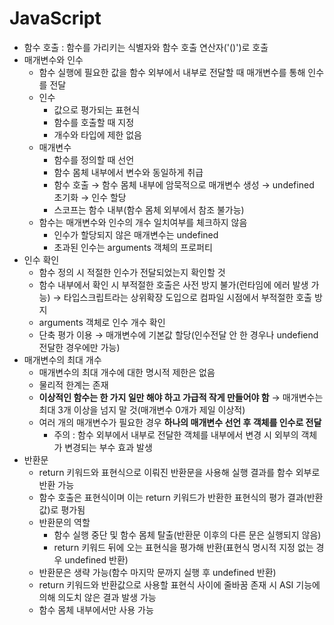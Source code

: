 # JavaScript
* 함수 호출 : 함수를 가리키는 식별자와 함수 호출 연산자('()')로 호출
* 매개변수와 인수
  - 함수 실행에 필요한 값을 함수 외부에서 내부로 전달할 때 매개변수를 통해 인수를 전달
  - 인수
    + 값으로 평가되는 표현식
    + 함수를 호출할 때 지정
    + 개수와 타입에 제한 없음
  - 매개변수
    + 함수를 정의할 때 선언
    + 함수 몸체 내부에서 변수와 동일하게 취급
    + 함수 호출 → 함수 몸체 내부에 암묵적으로 매개변수 생성 → undefined 초기화 → 인수 할당
    + 스코프는 함수 내부(함수 몸체 외부에서 참조 불가능)
  - 함수는 매개변수와 인수의 개수 일치여부를 체크하지 않음
    + 인수가 할당되지 않은 매개변수는 undefined
    + 초과된 인수는 arguments 객체의 프로퍼티
* 인수 확인
  - 함수 정의 시 적절한 인수가 전달되었는지 확인할 것
  - 함수 내부에서 확인 시 부적절한 호출은 사전 방지 불가(런타임에 에러 발생 가능) → 타입스크립트라는 상위확장 도입으로 컴파일 시점에서 부적절한 호출 방지
  - arguments 객체로 인수 개수 확인
  - 단축 평가 이용 → 매개변수에 기본값 할당(인수전달 안 한 경우나 undefiend 전달한 경우에만 가능)
* 매개변수의 최대 개수
  - 매개변수의 최대 개수에 대한 명시적 제한은 없음
  - 물리적 한계는 존재
  - **이상적인 함수는 한 가지 일만 해야 하고 가급적 작게 만들어야 함** → 매개변수는 최대 3개 이상을 넘지 말 것(매개변수 0개가 제일 이상적)
  - 여러 개의 매개변수가 필요한 경우 **하나의 매개변수 선언 후 객체를 인수로 전달**
    + 주의 : 함수 외부에서 내부로 전달한 객체를 내부에서 변경 시 외부의 객체가 변경되는 부수 효과 발생
* 반환문
  - return 키워드와 표현식으로 이뤄진 반환문을 사용해 실행 결과를 함수 외부로 반환 가능
  - 함수 호출은 표현식이며 이는 return 키워드가 반환한 표현식의 평가 결과(반환값)로 평가됨
  - 반환문의 역할
    + 함수 실행 중단 및 함수 몸체 탈출(반환문 이후의 다른 문은 실행되지 않음)
    + return 키워드 뒤에 오는 표현식을 평가해 반환(표현식 명시적 지정 없는 경우 undefined 반환)
  - 반환문은 생략 가능(함수 마지막 문까지 실행 후 undefined 반환)
  - return 키워드와 반환값으로 사용할 표현식 사이에 줄바꿈 존재 시 ASI 기능에 의해 의도치 않은 결과 발생 가능
  - 함수 몸체 내부에서만 사용 가능